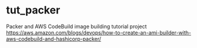 # tut_packer
Packer and AWS CodeBuild image building tutorial project
https://aws.amazon.com/blogs/devops/how-to-create-an-ami-builder-with-aws-codebuild-and-hashicorp-packer/
